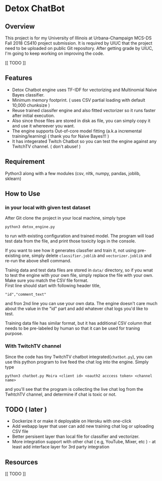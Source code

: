 # Detox ChatBot 

## Overview

This project is for my University of Illinois at Urbana-Champaign MCS-DS Fall 2018 CS410 project submission. It is required by UIUC that the project need to be uploaded on public Git repository. After getting grade by UIUC, I'm going to keep working on improving the code.

[[ TODO ]]

## Features
* Detox Chatbot engine uses TF-IDF for vectorizing and Multinomial Naive Bayes classifier. 
* Minimum memory footprint. ( uses CSV partial loading with default 10,000 chunksize )
* Reuse trained classifer engine and also fitted vectorizer so it runs faster after initial execution.
* Also since those files are stored in disk as file, you can simply copy it and use it whereever you want.
* The engine supports Out-of-core model fitting (a.k.a incremental training/learning) ( thank you for Naive Bayes!!! )
* It has integerated Twitch Chatbot so you can test the engine against any TwitchTV channel. ( don't abuse! )

## Requirement

Python3 along with a few modules (csv, nltk, numpy, pandas, joblib, sklearn)

## How to Use


### in your local with given test dataset
After Git clone the project in your local machine, simply type

```
python3 detox_engine.py
```

to run with existing configuration and trained model.
The program will load test data from the file, and print those toxicity logs in the console.

If you want to see how it generates classfier and train it, not using pre-existing one, simply delete `classifier.joblib` and `vectorizer.joblib` and re-run the above shell command.

Trainig data and test data files are stored in `data/` directory, so if you wnat to test the engine with your own file, simply replace the file with your own. Make sure you match the CSV file format. <br/>
First line should start with following header title,

```
"id","comment_text" 
```
and fron 2nd line you can use your own data. The engine doesn't care much about the value in the "id" part and add whatever chat logs you'd like to test.

Training data file has similar format, but it has additional CSV column that needs to be pre-labeled by human so that it can be used for traning purpose.

### With TwitchTV channel

Since the code has tiny TwitchTV chatbot integrated(`chatbot.py`), you can use this python program to live feed the chat log into the engine.
Simply type

```
python3 chatbot.py Moira <client id> <oauth2 acccess token> <channel name>
```
and you'll see that the program is collecting the live chat log from the TwhtchTV channel, and determine if chat is toxic or not.

## TODO ( later )
* Dockerize it or make it deployable on Heroku with one-click
* Add webapp layer that user can add new training chat log or uploading CSV file
* Better persisent layer than local file for classifier and vectorizer.
* More integration support with other chat ( e.g, YouTube, Mixer, etc ) - at least add interface layer for 3rd party integration

## Resources

[[ TODO ]]